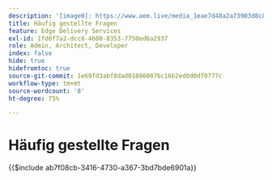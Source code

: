 ```yaml
---
description: '[image0]: https://www.aem.live/media_1eae7d48a2a73903d8c880cb8cf2dcfad47f73291.png#width=1600&height=1200'
title: Häufig gestellte Fragen
feature: Edge Delivery Services
exl-id: 1fd0f7a2-dcc8-4600-8353-7750ed6a2937
role: Admin, Architect, Developer
index: false
hide: true
hidefromtoc: true
source-git-commit: 1e69fd3abf8dad01886007bc16b2ed0d0df0777c
workflow-type: tm+mt
source-wordcount: '8'
ht-degree: 75%

---
```


# Häufig gestellte Fragen

{{$include ab7f08cb-3416-4730-a367-3bd7bde6901a}}
